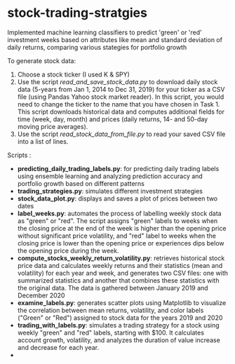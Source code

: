 # stock-trading-stratgies
Implemented machine learning classifiers to predict 'green' or 'red' investment weeks based on attributes like mean and standard deviation of daily returns, comparing various stategies for portfolio growth

To generate stock data:

  1. Choose a stock ticker (I used K & SPY)
  2. Use the script _read_and_save_stock_data.py_ to download daily stock data (5-years from Jan 1, 2014 to Dec 31, 2019) for your ticker as a CSV file (using Pandas Yahoo stock market reader). In this script, you would need to change the ticker to the name that you have chosen in Task 1. This script downloads historical data and computes additional fields for time (week, day, month) and prices (daily returns, 14- and 50-day moving price averages).
  3. Use the script _read_stock_data_from_file.py_ to read your saved CSV file into a list of lines.

Scripts : 
  * **predicting_daily_trading_labels.py**: for predicting daily trading labels using ensemble learning and analyzing prediction accuracy and portfolio growth based on different patterns
  * **trading_strategies.py**: simulates different investment strategies
  * **stock_data_plot.py**: displays and saves a plot of prices between two dates
  * **label_weeks.py**: automates the process of labelling weekly stock data as "green" or "red". The script assigns "green" labels to weeks when the closing price at the end of the week is higher than the opening price without significant price volatility, and "red" label to weeks when the closing price is lower than the opening price or experiences dips below the opening price during the week.
  * **compute_stocks_weekly_return_volatility.py**: retrieves historical stock price data and calculates weekly returns and their statistics (mean and volatility) for each year and week, and generates two CSV files: one with summarized statistics and another that combines these statistics with the original data. The data is gathered between January 2019 and December 2020
  * **examine_labels.py**: generates scatter plots using Matplotlib to visualize the correlation between mean returns, volatility, and color labels ("Green" or "Red") assigned to stock data for the years 2019 and 2020
  * **trading_with_labels.py**: simulates a trading strategy for a stock using weekly "green" and "red" labels, starting with $100. It calculates account growth, volatility, and analyzes the duration of value increase and decrease for each year.
  * 
